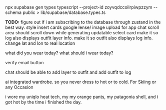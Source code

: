 npx supabase gen types typescript --project-id zoyvqdccoilrpiwpzzym --schema public > lib/supabase/database.types.ts


**TODO:**
figure out if i am subscribing to the database through zustand in the best way.
style insert cards
google lense/ image upload for app
chat scroll area should scroll down while generating
updatable select card
make it so log also displays outfit layer info.
make it so outfit also displays log info.
change lat and lon to real location

what did you wear today?
what should i wear today?

verify email button

chat should be able to add layer to outfit and add outfit to log

ai integrated wardrobe. so you never dress to hot or to cold. For Skiing or any Occasion

i wore my uniqlo heat tech, my my orange pants, my patagonia shell, and i got hot by the time i finished the day.
